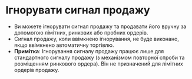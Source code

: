 # **Ігнорувати сигнал продажу**

- Ви можете ігнорувати сигнал продажу та продавати його вручну за допомогою лімітних, ринкових або пробних ордерів.
- Сигнал продажу, коли ввімкнено ігнорування, не буде виконано, якщо ввімкнено автоматичну торгівлю.
- **Примітка**: Ігнорування сигналу продажу працює лише для стандартного сигналу продажу (з механізмом повторної спроби та розміщенням ринкового ордера). Він не призначений для лімітних ордерів продажу.
